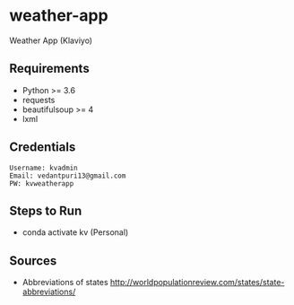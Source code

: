# weather-app
Weather App (Klaviyo)

## Requirements
- Python >= 3.6
- requests
- beautifulsoup >= 4
- lxml

## Credentials
```
Username: kvadmin
Email: vedantpuri13@gmail.com
PW: kvweatherapp
```

## Steps to Run
- conda activate kv (Personal)


## Sources
- Abbreviations of states http://worldpopulationreview.com/states/state-abbreviations/
